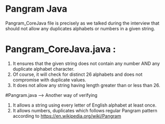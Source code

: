 # Pangram Java

Pangram_CoreJava file is precisely as we talked during the interview that should not allow any duplicates alphabets or numbers in a given string. 

# Pangram_CoreJava.java : 
1. It ensures that the given string does not contain any number AND any duplicate alphabet character.
2. Of course, it will check for distinct 26 alphabets and does not compromise with duplicate values.
3. It does not allow any string having length greater than or less than 26.

#Pangram.java --> Another way of verifying
1. It allows a string using every letter of English alphabet at least once.
2. It allows numbers, duplicates which follows regular Pangram pattern according to https://en.wikipedia.org/wiki/Pangram
